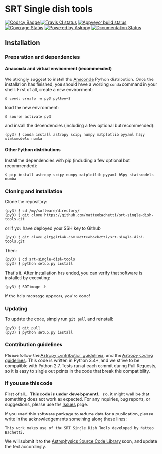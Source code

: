 # SRT Single dish tools #
[![Codacy Badge](https://api.codacy.com/project/badge/Grade/b0a94fd4ecd64c6791120dadaef8da3e)](https://www.codacy.com/app/matteo/srt-single-dish-tools?utm_source=github.com&utm_medium=referral&utm_content=matteobachetti/srt-single-dish-tools&utm_campaign=badger)
[![Travis CI status](https://travis-ci.org/matteobachetti/srt-single-dish-tools.svg?branch=master)](https://travis-ci.org/matteobachetti/srt-single-dish-tools)
[![Appveyor build status](https://ci.appveyor.com/api/projects/status/m7ll5da3w8ukkrjd/branch/master?svg=true)](https://ci.appveyor.com/project/matteobachetti/srt-single-dish-tools/branch/master)
[![Coverage Status](https://coveralls.io/repos/github/matteobachetti/srt-single-dish-tools/badge.svg?branch=master&cache-control=no-cache)](https://coveralls.io/github/matteobachetti/srt-single-dish-tools?branch=master)
[![Powered by Astropy](http://img.shields.io/badge/powered%20by-AstroPy-orange.svg?style=flat)](http://www.astropy.org/)
[![Documentation Status](https://readthedocs.org/projects/srt-single-dish-tools/badge/?version=latest)](http://srt-single-dish-tools.readthedocs.io/en/latest/?badge=latest)

## Installation

### Preparation and dependencies

#### Anaconda and virtual environment (recommended)
We strongly suggest to install the
[Anaconda](https://www.continuum.io/downloads) Python distribution.
Once the installation has finished, you should have a working `conda`
command in your shell. First of all, create a new environment:

    $ conda create -n py3 python=3

load the new environment:

    $ source activate py3

and install the dependencies (including a few optional but recommended):

    (py3) $ conda install astropy scipy numpy matplotlib pyyaml h5py statsmodels numba

#### Other Python distributions
Install the dependencies with pip (including a few optional but recommended):

    $ pip install astropy scipy numpy matplotlib pyyaml h5py statsmodels numba

### Cloning and installation

Clone the repository:

    (py3) $ cd /my/software/directory/
    (py3) $ git clone https://github.com/matteobachetti/srt-single-dish-tools.git

or if you have deployed your SSH key to Github:

    (py3) $ git clone git@github.com:matteobachetti/srt-single-dish-tools.git

Then:

    (py3) $ cd srt-single-dish-tools
    (py3) $ python setup.py install

That's it. After installation has ended, you can verify that software is
installed by executing:

    (py3) $ SDTimage -h

If the help message appears, you're done!

### Updating

To update the code, simply run `git pull` and reinstall:

    (py3) $ git pull
    (py3) $ python setup.py install

### Contribution guidelines

Please follow the [Astropy contribution guidelines](http://docs.astropy.org/en/stable/development/workflow/development_workflow.html), and the [Astropy coding guidelines](http://docs.astropy.org/en/stable/development/codeguide.html#coding-style-conventions). This code is written in Python 3.4+, and we strive to be compatible with Python 2.7. Tests run at each commit during Pull Requests, so it is easy to single out points in the code that break this compatibility.

### If you use this code

First of all... **This code is under development!**... so, it might well be that something does not work as expected. For any inquiries, bug reports, or suggestions, please use the [Issues](https://github.com/matteobachetti/srt-single-dish-tools/issues) page.

If you used this software package to reduce data for a publication, please write in the acknowledgements something along these lines:

    This work makes use of the SRT Single Dish Tools developed by Matteo Bachetti.
    
We will submit it to the [Astrophysics Source Code Library](www.ascl.net) soon, and update the text accordingly.
